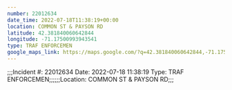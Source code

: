 ```yaml
---
number: 22012634
date_time: 2022-07-18T11:38:19+00:00
location: COMMON ST & PAYSON RD
latitude: 42.381840060642844
longitude: -71.17500993943541
type: TRAF ENFORCEMEN
google_maps_link: https://maps.google.com/?q=42.381840060642844,-71.17500993943541
---
```


;;;Incident #: 22012634  Date: 2022-07-18 11:38:19   Type: TRAF ENFORCEMEN;;;;;;Location: COMMON ST & PAYSON RD;;;
